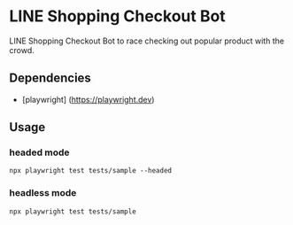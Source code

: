 # LINE Shopping Checkout Bot

LINE Shopping Checkout Bot to race checking out popular product with the crowd.

## Dependencies

- [playwright] (https://playwright.dev)

## Usage

### headed mode
```
npx playwright test tests/sample --headed
```

### headless mode
```
npx playwright test tests/sample
```